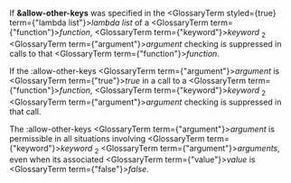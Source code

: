  



If **&amp;allow-other-keys** was specified in the <GlossaryTerm styled={true} term={"lambda list"}><i>lambda list</i></GlossaryTerm> of a <GlossaryTerm  term={"function"}><i>function</i></GlossaryTerm>, <GlossaryTerm  term={"keyword"}><i>keyword</i></GlossaryTerm> <sub>2</sub> <GlossaryTerm  term={"argument"}><i>argument</i></GlossaryTerm> checking is suppressed in calls to that <GlossaryTerm  term={"function"}><i>function</i></GlossaryTerm>.  







If the :allow-other-keys <GlossaryTerm  term={"argument"}><i>argument</i></GlossaryTerm> is <GlossaryTerm  term={"true"}><i>true</i></GlossaryTerm> in a call to a <GlossaryTerm  term={"function"}><i>function</i></GlossaryTerm>, <GlossaryTerm  term={"keyword"}><i>keyword</i></GlossaryTerm> <sub>2</sub> <GlossaryTerm  term={"argument"}><i>argument</i></GlossaryTerm> checking is suppressed in that call. 



The :allow-other-keys <GlossaryTerm  term={"argument"}><i>argument</i></GlossaryTerm> is permissible in all situations involving <GlossaryTerm  term={"keyword"}><i>keyword</i></GlossaryTerm> <sub>2</sub> <GlossaryTerm  term={"argument"}><i>arguments</i></GlossaryTerm>, even when its associated <GlossaryTerm  term={"value"}><i>value</i></GlossaryTerm> is <GlossaryTerm  term={"false"}><i>false</i></GlossaryTerm>. 



